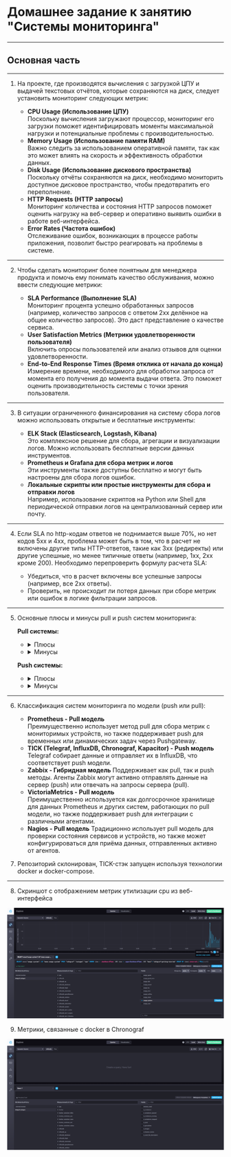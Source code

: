# Домашнее задание к занятию "Системы мониторинга"
---
## Основная часть
---
1. На проекте, где производятся вычисления с загрузкой ЦПУ и выдачей текстовых отчётов, которые сохраняются на диск, следует установить мониторинг следующих метрик:

    + **CPU Usage (Использование ЦПУ)**  
        Поскольку вычисления загружают процессор, мониторинг его загрузки поможет идентифицировать моменты максимальной нагрузки и потенциальные проблемы с производительностью.
    + **Memory Usage (Использование памяти RAM)**  
        Важно следить за использованием оперативной памяти, так как это может влиять на скорость и эффективность обработки данных.
    + **Disk Usage (Использование дискового пространства)**  
        Поскольку отчёты сохраняются на диск, необходимо мониторить доступное дисковое пространство, чтобы предотвратить его переполнение.
    + **HTTP Requests (HTTP запросы)**  
        Мониторинг количества и состояния HTTP запросов поможет оценить нагрузку на веб-сервер и оперативно выявить ошибки в работе веб-интерфейса.
    + **Error Rates (Частота ошибок)**  
        Отслеживание ошибок, возникающих в процессе работы приложения, позволит быстро реагировать на проблемы в системе.
---
2. Чтобы сделать мониторинг более понятным для менеджера продукта и помочь ему понимать качество обслуживания, можно ввести следующие метрики:

    + **SLA Performance (Выполнение SLA)**  
        Мониторинг процента успешно обработанных запросов (например, количество запросов с ответом 2xx делённое на общее количество запросов). Это даст представление о качестве сервиса.
    + **User Satisfaction Metrics (Метрики удовлетворенности пользователя)**  
        Включить опросы пользователей или анализ отзывов для оценки удовлетворенности.
    + **End-to-End Response Times (Время отклика от начала до конца)**  
        Измерение времени, необходимого для обработки запроса от момента его получения до момента выдачи ответа. Это поможет оценить производительность системы с точки зрения пользователя.  
---
3. В ситуации ограниченного финансирования на систему сбора логов можно использовать открытые и бесплатные инструменты:

    + **ELK Stack (Elasticsearch, Logstash, Kibana)**  
        Это комплексное решение для сбора, агрегации и визуализации логов. Можно использовать бесплатные версии данных инструментов.
    + **Prometheus и Grafana для сбора метрик и логов**  
        Эти инструменты также доступны бесплатно и могут быть настроены для сбора логов ошибок.
    + **Локальные скрипты или простые инструменты для сбора и отправки логов**  
        Например, использование скриптов на Python или Shell для периодической отправки логов на централизованный сервер или почту.
---
4. Если SLA по http-кодам ответов не поднимается выше 70%, но нет кодов 5xx и 4xx, проблема может быть в том, что в расчет не включены другие типы HTTP-ответов, такие как 3xx (редиректы) или другие успешные, но менее типичные ответы (например, 1xx, 2xx кроме 200). Необходимо перепроверить формулу расчета SLA:

    + Убедиться, что в расчет включены все успешные запросы (например, все 2xx ответы).  
    + Проверить, не происходит ли потеря данных при сборе метрик или ошибок в логике фильтрации запросов.
---

5. Основные плюсы и минусы pull и push систем мониторинга:

    **Pull системы:**  
    - <details><summary>Плюсы</summary>
     
      - *Управляемость*: Централизованный сервер управления запросами позволяет легче управлять конфигурациями и политиками безопасности.  

      - *Обнаружение ошибок*: При отсутствии данных от устройства, сервер может легко определить проблему, так как активно запрашивает данные.  
       
      - *Согласованность данных*: Данные собираются в определённые интервалы, что обеспечивает их согласованность.  
    </details>

    - <details><summary>Минусы</summary>
     
      - *Неэффективность в высокодинамичных средах*: Постоянные запросы могут быть ресурсоёмкими и не всегда успевают за изменениями состояния системы.

      - *Проблемы с NAT и фаерволами*: Может быть сложно получить доступ к устройствам за NAT или фаерволами без дополнительной конфигурации.
    </details>

    **Push системы:**  
    - <details><summary>Плюсы</summary>
     
      - *Мгновенная реакция на события*: Позволяет быстро реагировать на изменения в системе, отправляя данные при их возникновении. 

      - *Эффективность*: Устройства отправляют данные только при необходимости, что снижает нагрузку на сеть и сервер. 
       
      - *Легкость в конфигурации трансляции данных через NAT и фаерволы*: Устройства инициируют соединение, что упрощает их доступ из любой точки.  
    </details>

    - <details><summary>Минусы</summary>
     
      - *Сложнее контролировать*: Труднее управлять безопасностью и конфигурациями, так как данные отправляются устройствами.

      - *Риск потери данных*: В случае сбоев или перегрузки сервера могут теряться важные данные.
    </details>
---
6. Классификация систем мониторинга по модели (push или pull):

    + **Prometheus - Pull модель**  
        Преимущественно использует метод pull для сбора метрик с мониторимых устройств, но также поддерживает push для временных или динамических задач через Pushgateway.
    + **TICK (Telegraf, InfluxDB, Chronograf, Kapacitor) - Push модель**  
        Telegraf собирает данные и отправляет их в InfluxDB, что соответствует push модели.
    + **Zabbix - Гибридная модель** 
        Поддерживает как pull, так и push методы. Агенты Zabbix могут активно отправлять данные на сервер (push) или отвечать на запросы сервера (pull).
    + **VictoriaMetrics - Pull модель**  
        Преимущественно используется как долгосрочное хранилище для данных Prometheus и других систем, работающих по pull модели, но также поддерживает push для интеграции с различными агентами.
    + **Nagios - Pull модель** 
        Традиционно использует pull модель для проверки состояния сервисов и устройств, но также может конфигурироваться для приёма данных, отправленных активно от агентов.

7. Репозиторий склонирован, TICK-стэк запущен используя технологии docker и docker-compose.
---
8. Скриншот с отображением метрик утилизации cpu из веб-интерфейса

![Chronograf](./media/chronograf.png)

9. Метрики, связанные с docker в Chronograf

![Chronograf](./media/telegraf_docker_plugin.png)
